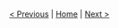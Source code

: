 #
    
[< Previous](../exercice_4/README.md) | [Home](../README.md) | [Next >](../exercice_6/README.md)